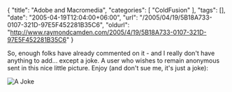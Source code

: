 {
	"title": "Adobe and Macromedia",
	"categories": [
		"ColdFusion"
	],
	"tags": [],
	"date": "2005-04-19T12:04:00+06:00",
	"url": "/2005/04/19/5B18A733-0107-321D-97E5F452281B35C6",
	"oldurl": "http://www.raymondcamden.com/2005/4/19/5B18A733-0107-321D-97E5F452281B35C6"
}

So, enough folks have already commented on it - and I really don't have anything to add... except a joke. A user who wishes to remain anonymous sent in this nice little picture. Enjoy (and don't sue me, it's just a joke):

<img src="http://static.raymondcamden.com/images/adobecfmx.jpg" alt="A Joke" title="A Joke">